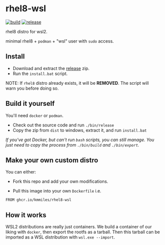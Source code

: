 # rhel8-wsl
[![build](https://github.com/kmmiles/rhel8-wsl/actions/workflows/build.yml/badge.svg)](https://github.com/kmmiles/rhel8-wsl/actions/workflows/build.yml)
[![release](https://github.com/kmmiles/rhel8-wsl/actions/workflows/release.yml/badge.svg)](https://github.com/kmmiles/rhel8-wsl/actions/workflows/release.yml)

rhel8 distro for wsl2.

minimal rhel8 + `podman` + "wsl" user with `sudo` access.

## Install

- Download and extract the [release](https://github.com/kmmiles/rhel8-wsl/releases) zip.
- Run the `install.bat` script.

NOTE: If `rhel8` distro already exists, it will be **REMOVED**.
The script will warn you before doing so.

## Build it yourself

You'll need `docker` or `podman`.

- Check out the source code and run `./bin/release`
- Copy the zip from `dist` to windows, extract it, and run `install.bat`

*If you've got Docker, but can't run `bash` scripts, you can still manage.
You just need to copy the process from `./bin/build` and `./bin/export`.*

## Make your own custom distro

You can either:

- Fork this repo and add your own modifications.

- Pull this image into your own `Dockerfile` i.e.

```
FROM ghcr.io/kmmiles/rhel8-wsl
```

## How it works

WSL2 distributions are really just containers. We build a container of our liking with `docker`, then export the rootfs as a tarball.
Then this tarball can be imported as a WSL distribution with `wsl.exe --import`.
